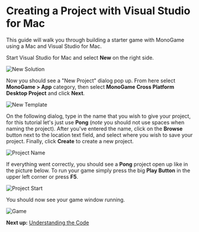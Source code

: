 # Creating a Project with Visual Studio for Mac

This guide will walk you through building a starter game with MonoGame using a Mac and Visual Studio for Mac.

Start Visual Studio for Mac and select **New** on the right side.

![New Solution](~/images/getting_started/vsmac-mg-new-1.png)

Now you should see a "New Project" dialog pop up. From here select **MonoGame > App** category, then select **MonoGame Cross Platform Desktop Project** and click **Next**.

![New Template](~/images/getting_started/vsmac-mg-new-2.png)

On the following dialog, type in the name that you wish to give your project, for this tutorial let's just use **Pong** (*note* you should not use spaces when naming the project). After you've entered the name, click on the **Browse** button next to the location text field, and select where you wish to save your project. Finally, click **Create** to create a new project.

![Project Name](~/images/getting_started/vsmac-mg-new-3.png)

If everything went correctly, you should see a **Pong** project open up like in the picture below. To run your game simply press the big **Play Button** in the upper left corner or press **F5**.

![Project Start](~/images/getting_started/vsmac-mg-new-4.png)

You should now see your game window running.

![Game](~/images/getting_started/vsmac-mg-new-5.png)

**Next up:** [Understanding the Code](3_understanding_the_code.md)
